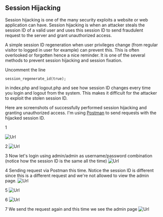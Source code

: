 ## Session Hijacking
Session hijacking is one of the many security exploits a website or web application can have. Session hijacking is when an attacker steals the session ID of a valid user and uses this session ID to send fraudulent request to the server and grant unauthorized access.

A simple session ID regeneration when user privileges change (from regular visitor to logged in user for example) can prevent this. This is often overlooked or forgotten hence a nice reminder. It is one of the several methods to prevent session hijacking and session fixation.

Uncomment the line

    session_regenerate_id(true);
    
in index.php and logout.php and see how session ID changes every time you login and logout from the system. This makes it difficult for the attacker to exploit the stolen session ID.

Here are screenshots of successfully performed session hijacking and granting unauthorized access. I'm using <a href="https://www.getpostman.com/" target="_blank">Postman</a> to send requests with the hijacked session ID.

1

![Url](https://i.imgur.com/LiG9Z8H.png)

2
![Url](https://i.imgur.com/Du6R2hZ.png)

3 Now let's login using admin/admin as username/password combination (notice how the session ID is the same all the time)
![Url](https://i.imgur.com/wpOfNJY.png)

4 Sending request via Postman this time. Notice the session ID is different since this is a different request and we're not allowed to view the admin page.
![Url](https://i.imgur.com/1eSAeBL.png)

5 
![Url](https://i.imgur.com/9ZawDj2.png)

6 
![Url](https://i.imgur.com/ie2qZmJ.png)

7 We send the request again and this time we see the admin page
![Url](https://i.imgur.com/ucJNASn.png)
